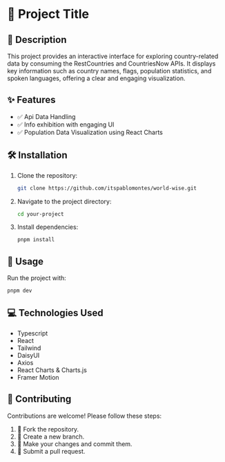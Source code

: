 # 🚀 Project Title

## 📖 Description
This project provides an interactive interface for exploring country-related data by consuming the RestCountries and CountriesNow APIs. It displays key information such as country names, flags, population statistics, and spoken languages, offering a clear and engaging visualization.

## ✨ Features
- ✅ Api Data Handling
- ✅ Info exhibition with engaging UI
- ✅ Population Data Visualization using React Charts

## 🛠️ Installation
1. Clone the repository:
   ```sh
   git clone https://github.com/itspablomontes/world-wise.git
   ```
2. Navigate to the project directory:
   ```sh
   cd your-project
   ```
3. Install dependencies:
   ```sh
   pnpm install
   ```

## 🚀 Usage
Run the project with:
```sh
pnpm dev
```

## 💻 Technologies Used
- Typescript
- React 
- Tailwind
- DaisyUI
- Axios
- React Charts & Charts.js
- Framer Motion

## 🤝 Contributing
Contributions are welcome! Please follow these steps:
1. 🍴 Fork the repository.
2. 🌿 Create a new branch.
3. 📝 Make your changes and commit them.
4. 🔄 Submit a pull request.



